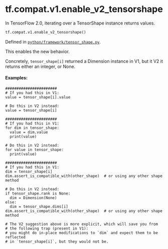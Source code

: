 <div itemscope itemtype="http://developers.google.com/ReferenceObject">
<meta itemprop="name" content="tf.compat.v1.enable_v2_tensorshape" />
<meta itemprop="path" content="Stable" />
</div>

# tf.compat.v1.enable_v2_tensorshape

In TensorFlow 2.0, iterating over a TensorShape instance returns values.

``` python
tf.compat.v1.enable_v2_tensorshape()
```



Defined in [`python/framework/tensor_shape.py`](/code/stable/tensorflow/python/framework/tensor_shape.py).

<!-- Placeholder for "Used in" -->

This enables the new behavior.

Concretely, `tensor_shape[i]` returned a Dimension instance in V1, but
it V2 it returns either an integer, or None.

#### Examples:



```
#######################
# If you had this in V1:
value = tensor_shape[i].value

# Do this in V2 instead:
value = tensor_shape[i]

#######################
# If you had this in V1:
for dim in tensor_shape:
  value = dim.value
  print(value)

# Do this in V2 instead:
for value in tensor_shape:
  print(value)

#######################
# If you had this in V1:
dim = tensor_shape[i]
dim.assert_is_compatible_with(other_shape)  # or using any other shape method

# Do this in V2 instead:
if tensor_shape.rank is None:
  dim = Dimension(None)
else:
  dim = tensor_shape.dims[i]
dim.assert_is_compatible_with(other_shape)  # or using any other shape method

# The V2 suggestion above is more explicit, which will save you from
# the following trap (present in V1):
# you might do in-place modifications to `dim` and expect them to be reflected
# in `tensor_shape[i]`, but they would not be.
```